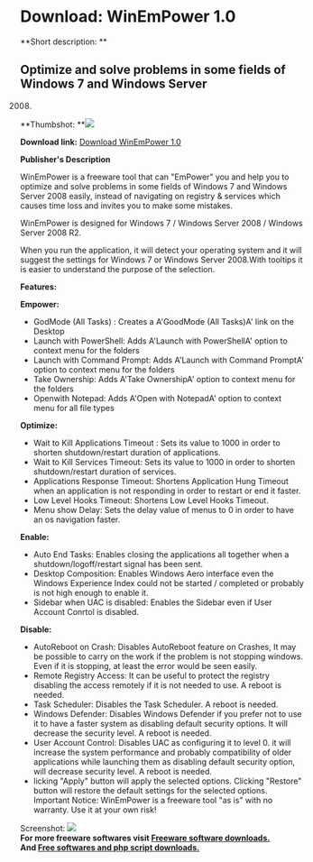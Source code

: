 # Download: WinEmPower 1.0

**Short description: **

## Optimize and solve problems in some fields of Windows 7 and Windows Server
2008.

  
**Thumbshot: **![](http://www.freewarefiles.com/screenshot/winempower_md.jpg)   
  
**Download link:** [Download WinEmPower 1.0](http://freesoftwares.boysofts.com/WinEmPower_program_57859.html)  
  

**Publisher's Description**  
  

WinEmPower is a freeware tool that can "EmPower" you and help you to optimize
and solve problems in some fields of Windows 7 and Windows Server 2008 easily,
instead of navigating on registry & services which causes time loss and
invites you to make some mistakes.

WinEmPower is designed for Windows 7 / Windows Server 2008 / Windows Server
2008 R2.

When you run the application, it will detect your operating system and it will
suggest the settings for Windows 7 or Windows Server 2008.With tooltips it is
easier to understand the purpose of the selection.

**Features:**

**Empower:**

  * GodMode (All Tasks) : Creates a A'GoodMode (All Tasks)A' link on the Desktop 
  * Launch with PowerShell: Adds A'Launch with PowerShellA' option to context menu for the folders 
  * Launch with Command Prompt: Adds A'Launch with Command PromptA' option to context menu for the folders 
  * Take Ownership: Adds A'Take OwnershipA' option to context menu for the folders 
  * Openwith Notepad: Adds A'Open with NotepadA' option to context menu for all file types 

**Optimize:**

  * Wait to Kill Applications Timeout : Sets its value to 1000 in order to shorten shutdown/restart duration of applications. 
  * Wait to Kill Services Timeout: Sets its value to 1000 in order to shorten shutdown/restart duration of services. 
  * Applications Response Timeout: Shortens Application Hung Timeout when an application is not responding in order to restart or end it faster. 
  * Low Level Hooks Timeout: Shortens Low Level Hooks Timeout. 
  * Menu show Delay: Sets the delay value of menus to 0 in order to have an os navigation faster. 

**Enable:**

  * Auto End Tasks: Enables closing the applications all together when a shutdown/logoff/restart signal has been sent. 
  * Desktop Composition: Enables Windows Aero interface even the Windows Experience Index could not be started / completed or probably is not high enough to enable it. 
  * Sidebar when UAC is disabled: Enables the Sidebar even if User Account Conrtol is disabled. 

**Disable:**

  * AutoReboot on Crash: Disables AutoReboot feature on Crashes, It may be possible to carry on the work if the problem is not stopping windows. Even if it is stopping, at least the error would be seen easily. 
  * Remote Registry Access: It can be useful to protect the registry disabling the access remotely if it is not needed to use. A reboot is needed. 
  * Task Scheduler: Disables the Task Scheduler. A reboot is needed. 
  * Windows Defender: Disables Windows Defender if you prefer not to use it to have a faster system as disabling default security options. It will decrease the security level. A reboot is needed. 
  * User Account Control: Disables UAC as configuring it to level 0. it will increase the system performance and probably compatibility of older applications while launching them as disabling default security option, will decrease security level. A reboot is needed. 
  * licking "Apply" button will apply the selected options. Clicking "Restore" button will restore the default settings for the selected options. 
Important Notice: WinEmPower is a freeware tool "as is" with no warranty. Use
it at your own risk!

  
  
Screenshot: ![](http://www.freewarefiles.com/screenshot/winempower.jpg)  
**For more freeware softwares visit [Freeware software downloads.](http://freesoftwares.boysofts.com/)**   
**And [Free softwares and php script downloads.](http://www.boysofts.com/)**

